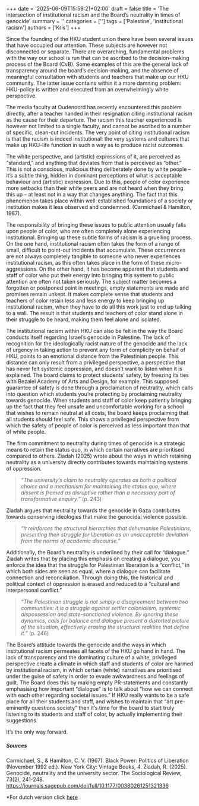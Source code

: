 +++
date = '2025-06-09T15:59:21+02:00'
draft = false
title = 'The intersection of institutional racism and the Board’s neutrality in times of genocide'
summary = ''
categories = ['']
tags = ['Palestine', 'institutional racism']
authors = ['Kris']
+++

Since the founding of the HKU student union there have been several issues that have occupied our attention. These subjects are however not disconnected or separate. There are overarching, fundamental problems with the way our school is run that can be ascribed to the decision-making process of the Board (CvB). Some examples of this are the general lack of transparency around the board’s decision-making, and the absence of meaningful consultation with students and teachers that make up our HKU community. The latter issue contains within it a more damning problem: HKU-policy is written and executed from an overwhelmingly white perspective.

The media faculty at Oudenoord has recently encountered this problem directly, after a teacher handed in their resignation citing institutional racism as the cause for their departure. The racism this teacher experienced is however not limited to a single faculty, and cannot be ascribed to a number of specific, clean-cut incidents. The very point of citing institutional racism is that the racism is indeed institutional: the very systems and cultures that make up HKU-life function in such a way as to produce racist outcomes.

The white perspective, and (artistic) expressions of it, are perceived as “standard,” and anything that deviates from that is perceived as “other.” This is not a conscious, malicious thing deliberately done by white people – it’s a subtle thing, hidden in dominant perceptions of what is acceptable behaviour and (artistic) expression. Due to this, people of color experience more setbacks than their white peers and are not heard when they bring this up – at least not in a way that changes anything. The fact that this phenomenon takes place within well-established foundations of a society or institution makes it less observed and condemned. (Carmichael & Hamilton, 1967).

The responsibility of bringing these issues to public attention usually falls upon people of color, who are often completely alone experiencing institutional. Bringing up these subtle forms of racism is a gruelling process. On the one hand, institutional racism often takes the form of a range of small, difficult to point-out incidents that accumulate. These occurrences are not always completely tangible to someone who never experiences institutional racism, as this often takes place in the form of these micro-aggressions. On the other hand, it has become apparent that students and staff of color who put their energy into bringing this system to public attention are often not taken seriously. The subject matter becomes a forgotten or postponed point in meetings, empty statements are made and promises remain unkept. It makes complete sense that students and teachers of color retain less and less energy to keep bringing up institutional racism, when they have to do all this work just to end up talking to a wall. The result is that students and teachers of color stand alone in their struggle to be heard, making them feel alone and isolated.

The institutional racism within HKU can also be felt in the way the Board conducts itself regarding Israel’s genocide in Palestine. The lack of recognition for the ideologically racist nature of the genocide and the lack of urgency in taking action to prevent any form of complicity on behalf of HKU, points to an emotional distance from the Palestinian people. This distance can only result from a privileged perspective, a perspective that has never felt systemic oppression, and doesn’t want to listen when it is explained. The board claims to protect students’ safety, by freezing its ties with Bezalel Academy of Arts and Design, for example. This supposed guarantee of safety is done through a proclamation of neutrality, which calls into question which students you’re protecting by proclaiming neutrality towards genocide. When students and staff of color keep patiently bringing up the fact that they feel unsafe and uncomfortable working for a school that wishes to remain neutral at all costs, the board keeps proclaiming that all students should feel safe. This shows a privileged perspective from which the safety of people of color is perceived as less important than that of white people.

The firm commitment to neutrality during times of genocide is a strategic means to retain the status quo, in which certain narratives are prioritised compared to others. Ziadah (2025) wrote about the ways in which retaining neutrality as a university directly contributes towards maintaining systems of oppression.

> _“The university’s claim to neutrality operates as both a political choice and a mechanism for maintaining the status quo, where dissent is framed as disruptive rather than a necessary part of transformative enquiry.”_ (p. 243)

Ziadah argues that neutrality towards the genocide in Gaza contributes towards conserving ideologies that make the genocidal violence possible.

> _“It reinforces the structural hierarchies that dehumanise Palestinians, presenting their struggle for liberation as an unacceptable deviation from the norms of academic discourse.”_

Additionally, the Board’s neutrality is underlined by their call for “dialogue.” Ziadah writes that by placing this emphasis on creating a dialogue, you enforce the idea that the struggle for Palestinian liberation is a “conflict,” in which both sides are seen as equal, where a dialogue can facilitate connection and reconciliation. Through doing this, the historical and political context of oppression is erased and reduced to a “cultural and interpersonal conflict.”

> _“The Palestinian struggle is not simply a disagreement between two communities: it is a struggle against settler colonialism, systemic dispossession and state-sanctioned violence. By ignoring these dynamics, calls for balance and dialogue present a distorted picture of the situation, effectively erasing the structural realities that define it.”_ (p. 246)

The Board’s attitude towards the genocide and the ways in which institutional racism permeates all facets of the HKU go hand in hand. The lack of transparency and the dominating culture of a white, privileged perspective create a climate in which staff and students of color are harmed by institutional racism, in which certain (white) narratives are prioritised under the guise of safety in order to evade awkwardness and feelings of guilt. The Board does this by making empty PR-statements and constantly emphasising how important “dialogue” is to talk about “how we can connect with each other regarding societal issues.” If HKU really wants to be a safe place for all their students and staff, and wishes to maintain that “art pre-eminently questions society” then it’s time for the board to start truly listening to its students and staff of color, by actually implementing their suggestions.

It’s the only way forward.

##### Sources

Carmichael, S., & Hamilton, C. V. (1967). Black Power: Politics of Liberation (November 1992 ed.). New York City: Vintage Books, 4.
Ziadah, R. (2025). Genocide, neutrality and the university sector. The Sociological Review, 73(2), 241-248. https://journals.sagepub.com/doi/full/10.1177/00380261251321336

\*For dutch version click [here]()
